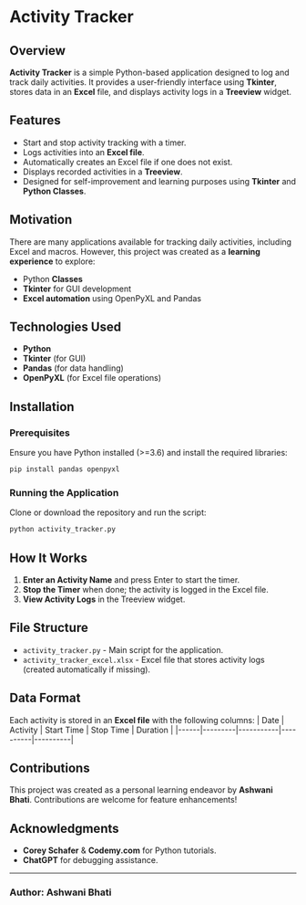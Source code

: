 # Activity Tracker

## Overview
**Activity Tracker** is a simple Python-based application designed to log and track daily activities. It provides a user-friendly interface using **Tkinter**, stores data in an **Excel** file, and displays activity logs in a **Treeview** widget.

## Features
- Start and stop activity tracking with a timer.
- Logs activities into an **Excel file**.
- Automatically creates an Excel file if one does not exist.
- Displays recorded activities in a **Treeview**.
- Designed for self-improvement and learning purposes using **Tkinter** and **Python Classes**.

## Motivation
There are many applications available for tracking daily activities, including Excel and macros. However, this project was created as a **learning experience** to explore:
- Python **Classes**
- **Tkinter** for GUI development
- **Excel automation** using OpenPyXL and Pandas

## Technologies Used
- **Python**
- **Tkinter** (for GUI)
- **Pandas** (for data handling)
- **OpenPyXL** (for Excel file operations)

## Installation
### Prerequisites
Ensure you have Python installed (>=3.6) and install the required libraries:
```sh
pip install pandas openpyxl
```

### Running the Application
Clone or download the repository and run the script:
```sh
python activity_tracker.py
```

## How It Works
1. **Enter an Activity Name** and press Enter to start the timer.
2. **Stop the Timer** when done; the activity is logged in the Excel file.
3. **View Activity Logs** in the Treeview widget.

## File Structure
- `activity_tracker.py` - Main script for the application.
- `activity_tracker_excel.xlsx` - Excel file that stores activity logs (created automatically if missing).

## Data Format
Each activity is stored in an **Excel file** with the following columns:
| Date | Activity | Start Time | Stop Time | Duration |
|------|---------|-----------|----------|----------|

## Contributions
This project was created as a personal learning endeavor by **Ashwani Bhati**. Contributions are welcome for feature enhancements!

## Acknowledgments
- **Corey Schafer** & **Codemy.com** for Python tutorials.
- **ChatGPT** for debugging assistance.

---
### Author: Ashwani Bhati

